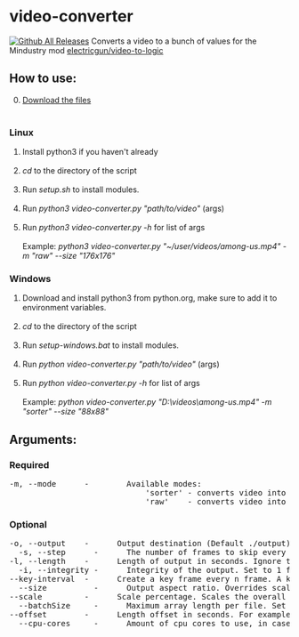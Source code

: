 # video-converter
[![Github All Releases](https://img.shields.io/github/downloads/electricgun/video-converter/total.svg)]()
Converts a video to a bunch of values for the Mindustry mod [electricgun/video-to-logic](https://github.com/ElectricGun/video-to-logic "video-to-logic")

## How to use:
0. [Download the files](https://github.com/ElectricGun/video-converter/releases/latest) <br> <br>
### Linux
1. Install python3 if you haven't already <br> <br>
2. *cd* to the directory of the script <br> <br>
3. Run *setup.sh* to install modules. <br> <br>
4. Run *python3 video-converter.py "path/to/video"* (args) <br> <br>
5. Run *python3 video-converter.py -h* for list of args <br> <br>
Example: *python3 video-converter.py "~/user/videos/among-us.mp4" -m "raw" --size "176x176"*
### Windows
1. Download and install python3 from python.org, make sure to add it to environment variables. <br> <br>
2. *cd* to the directory of the script <br> <br>
3. Run *setup-windows.bat* to install modules. <br> <br>
4. Run *python video-converter.py "path/to/video"* (args) <br> <br>
5. Run *python video-converter.py -h* for list of args <br> <br>
Example: *python video-converter.py "D:\videos\among-us.mp4" -m "sorter" --size "88x88"*
## Arguments:
### Required
<pre>
-m, --mode      -        Available modes:
                             'sorter' - converts video into a sequence of indices of Mindustry resource colours
                             'raw'    - converts video into a sequence of raw colours
</pre>
### Optional
<pre>
-o, --output    -      Output destination (Default ./output)
  -s, --step      -      The number of frames to skip every step. This causes choppiness but cuts down the size of the output
-l, --length    -      Length of output in seconds. Ignore this arg to convert the entire video
  -i, --integrity -      Integrity of the output. Set to 1 for no compression, set to a low value for maximum compression. Only relevant on "raw" mode
--key-interval  -      Create a key frame every n frame. A key frame is completely uncompressed
  --size          -      Output aspect ratio. Overrides scale percentage factor. Overrides --scale. Example: '88x88'
--scale         -      Scale percentage. Scales the overall size of the media. Doesn't work with --size (Default 100)
  --batchSize     -      Maximum array length per file. Set to high for massive but fewer files, or low for many but smaller ones (Default 500000)
--offset        -      Length offset in seconds. For example, an offset of 1 will only output from the 30th frame (Default 0)
  --cpu-cores     -      Amount of cpu cores to use, in case multithreading doesn't work (Default max) 
</pre>




